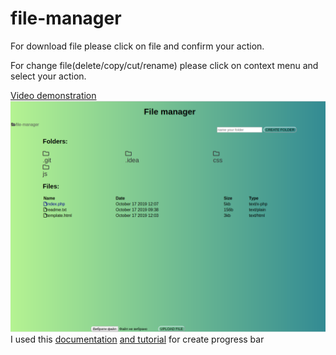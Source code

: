<h1>file-manager</h1>
<p>For download file please click on file and confirm your action.</p>
<p>For change file(delete/copy/cut/rename) please click on context menu and select your action.<p>
  <a href="https://drive.google.com/file/d/1egs1pZ0hQsTyb8Dz6hrQON3UN7A1DuZp/view?usp=sharing">Video demonstration</a>
<img src="screenshot.png" alt="screenshot">
I used this <a href="https://www.php.net/manual/en/session.upload-progress.php">documentation</a> <a href ="https://www.sitepoint.com/tracking-upload-progress-with-php-and-javascript/">and tutorial</a> for create progress bar
  
